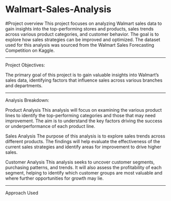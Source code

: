 # Walmart-Sales-Analysis
#Project overview
This project focuses on analyzing Walmart sales data to gain insights into the top-performing stores and products, sales trends across various product categories,
and customer behavior. The goal is to explore how sales strategies can be improved and optimized. The dataset used for this analysis was sourced from the Walmart
Sales Forecasting Competition on Kaggle.
___________________________________________________________________________________________________________________________________________________________________

Project Objectives:

The primary goal of this project is to gain valuable insights into Walmart’s sales data, identifying factors that influence sales across various branches and 
departments.
_________________________________________________________________________________________________________________________________________________________________________
Analysis Breakdown:

Product Analysis
This analysis will focus on examining the various product lines to identify the top-performing categories and those that may need improvement.
The aim is to understand the key factors driving the success or underperformance of each product line.

Sales Analysis
The purpose of this analysis is to explore sales trends across different products. The findings will help evaluate the effectiveness of the current sales
strategies and identify areas for improvement to drive higher sales.

Customer Analysis
This analysis seeks to uncover customer segments, purchasing patterns, and trends. It will also assess the profitability of each segment, helping to identify
which customer groups are most valuable and where further opportunities for growth may lie.
________________________________________________________________________________________________________________________________________________________________________

Approach Used

